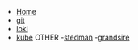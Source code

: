 <!-- docs/_sidebar.md -->

- [Home](/)
- [git](git.md)
- [loki](loki.md)
- [kube](kubenotes.md)
OTHER
    -[stedman](stedman.md)
    -[grandsire](g11.md)